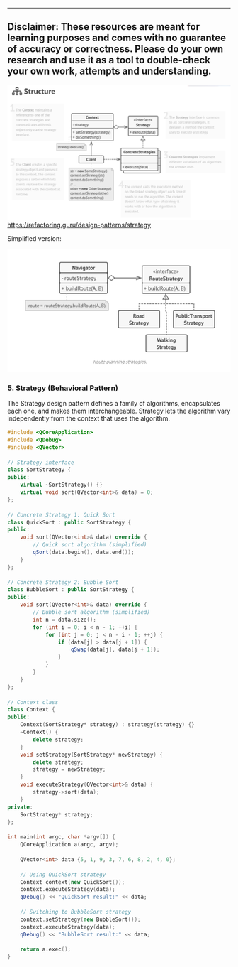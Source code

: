 
---
**Disclaimer**:
These resources are meant for learning purposes and comes with no guarantee of accuracy or correctness.
Please do your own research and use it as a tool to double-check your own work, attempts and understanding.
---

![DesignPattern_Strategy.png](..%2FResources%2FDesignPattern_Strategy.png)
https://refactoring.guru/design-patterns/strategy

Simplified version:

![DesignPattern_Strategy_Simplified.png](..%2FResources%2FDesignPattern_Strategy_Simplified.png)

### 5. Strategy (Behavioral Pattern)

The Strategy design pattern defines a family of algorithms, encapsulates each one, and makes them interchangeable. Strategy lets the algorithm vary independently from the context that uses the algorithm.

```c++
#include <QCoreApplication>
#include <QDebug>
#include <QVector>

// Strategy interface
class SortStrategy {
public:
    virtual ~SortStrategy() {}
    virtual void sort(QVector<int>& data) = 0;
};

// Concrete Strategy 1: Quick Sort
class QuickSort : public SortStrategy {
public:
    void sort(QVector<int>& data) override {
        // Quick sort algorithm (simplified)
        qSort(data.begin(), data.end());
    }
};

// Concrete Strategy 2: Bubble Sort
class BubbleSort : public SortStrategy {
public:
    void sort(QVector<int>& data) override {
        // Bubble sort algorithm (simplified)
        int n = data.size();
        for (int i = 0; i < n - 1; ++i) {
            for (int j = 0; j < n - i - 1; ++j) {
                if (data[j] > data[j + 1]) {
                    qSwap(data[j], data[j + 1]);
                }
            }
        }
    }
};

// Context class
class Context {
public:
    Context(SortStrategy* strategy) : strategy(strategy) {}
    ~Context() {
        delete strategy;
    }
    void setStrategy(SortStrategy* newStrategy) {
        delete strategy;
        strategy = newStrategy;
    }
    void executeStrategy(QVector<int>& data) {
        strategy->sort(data);
    }
private:
    SortStrategy* strategy;
};

int main(int argc, char *argv[]) {
    QCoreApplication a(argc, argv);

    QVector<int> data {5, 1, 9, 3, 7, 6, 8, 2, 4, 0};

    // Using QuickSort strategy
    Context context(new QuickSort());
    context.executeStrategy(data);
    qDebug() << "QuickSort result:" << data;

    // Switching to BubbleSort strategy
    context.setStrategy(new BubbleSort());
    context.executeStrategy(data);
    qDebug() << "BubbleSort result:" << data;

    return a.exec();
}

```